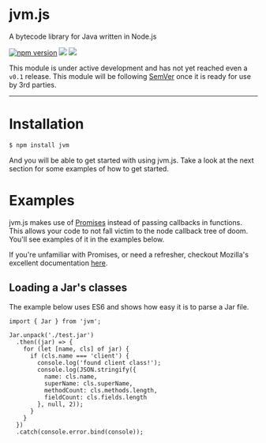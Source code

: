 # jvm.js
A bytecode library for Java written in Node.js

[![npm version](https://badge.fury.io/js/jvm.svg)](https://badge.fury.io/js/jvm)
[![](https://runetek.io/jvm.js/badge.svg)](https://runetek.io/jvm.js/)
[![](https://david-dm.org/kylestev/jvm.js.svg)](https://david-dm.org/kylestev/jvm.js)

This module is under active development and has not yet reached even a `v0.1` release.
This module will be following [SemVer](http://semver.org/) once it is ready for use by 3rd parties.

---

# Installation

```bash
$ npm install jvm
```

And you will be able to get started with using jvm.js. Take a look at the next section for some examples
of how to get started.

# Examples

jvm.js makes use of [Promises](https://developer.mozilla.org/en-US/docs/Web/JavaScript/Reference/Global_Objects/Promise)
instead of passing callbacks in functions. This allows your code to not fall victim to the node
callback tree of doom. You'll see examples of it in the examples below.

If you're unfamiliar with Promises, or need a refresher, checkout Mozilla's excellent documentation
[here](https://developer.mozilla.org/en-US/docs/Web/JavaScript/Reference/Global_Objects/Promise).

## Loading a Jar's classes

The example below uses ES6 and shows how easy it is to parse a Jar file.

```es6
import { Jar } from 'jvm';

Jar.unpack('./test.jar')
  .then((jar) => {
    for (let [name, cls] of jar) {
      if (cls.name === 'client') {
        console.log('found client class!');
        console.log(JSON.stringify({
          name: cls.name,
          superName: cls.superName,
          methodCount: cls.methods.length,
          fieldCount: cls.fields.length
        }, null, 2));
      }
    }
  })
  .catch(console.error.bind(console));
```
